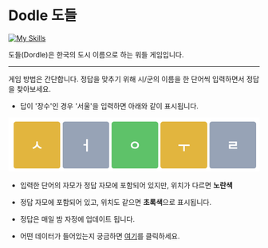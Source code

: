 # Dodle 도들
[![My Skills](https://skillicons.dev/icons?i=js,react,vite,tailwind)](https://skillicons.dev)

도들(Dordle)은 한국의 도시 이름으로 하는 워들 게임입니다.

---

게임 방법은 간단합니다. 정답을 맞추기 위해 시/군의 이름을 한 단어씩 입력하면서 정답을 찾아보세요.

- 답이 '장수'인 경우 '서울'을 입력하면 아래와 같이 표시됩니다.

![게임 설명 이미지](src/assets/info.png)

- 입력한 단어의 자모가 정답 자모에 포함되어 있지만, 위치가 다르면 **노란색**
- 정답 자모에 포함되어 있고, 위치도 같으면 **초록색**으로 표시됩니다.

- 정답은 매일 밤 자정에 업데이트 됩니다.

- 어떤 데이터가 들어있는지 궁금하면 [여기](https://raw.githubusercontent.com/karpitony/dodle/main/src/assets/data.json)를 클릭하세요.
